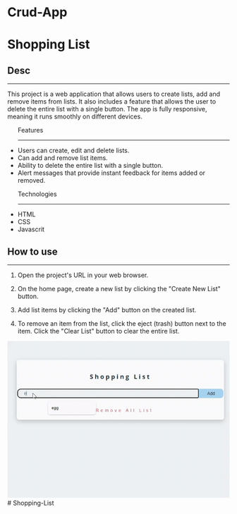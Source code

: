 # Crud-App
<h1>Shopping List</h1>

<h2> Desc </h2>

<hr>

This project is a web application that allows users to create lists, add and remove items from lists. It also includes a feature that allows the user to delete the entire list with a single button. The app is fully responsive, meaning it runs smoothly on different devices.



<ul>Features

<hr>

<li>Users can create, edit and delete lists.</li>

<li>Can add and remove list items.</li>

<li>Ability to delete the entire list with a single button.</li>

<li>Alert messages that provide instant feedback for items added or removed.</li>

</ul>


<ul>Technologies

<hr>

<li>HTML</li>

<li>CSS</li>

<li>Javascrit</li>

</ul>



<h2>How to use</h2>

<hr>

1. Open the project's URL in your web browser.

2. On the home page, create a new list by clicking the "Create New List" button.

3. Add list items by clicking the "Add" button on the created list.


4. To remove an item from the list, click the eject (trash) button next to the item.
Click the "Clear List" button to clear the entire list.


![](shopping.gif)# Shopping-List
